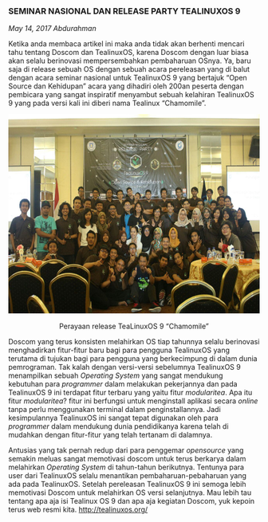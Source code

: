 ### **SEMINAR NASIONAL DAN RELEASE PARTY TEALINUXOS 9**
_May 14, 2017 Abdurahman_

Ketika anda membaca artikel ini maka anda tidak akan berhenti mencari tahu tentang Doscom dan TealinuxOS, karena Doscom dengan luar biasa akan selalu berinovasi mempersembahkan pembaharuan OSnya. Ya, baru saja di release sebuah OS dengan sebuah acara pereleasan yang di balut dengan acara seminar nasional untuk TealinuxOS 9 yang bertajuk “Open Source dan Kehidupan” acara yang dihadiri oleh 200an peserta dengan pembicara yang sangat inspiratif menyambut sebuah kelahiran TealinuxOS 9 yang pada versi kali ini diberi nama Tealinux “Chamomile”.

<div align="center">
	<img src="./posts/2017-05-14-seminar-nasional-dan-release-party-tealinuxos-9/1.jpeg" height="400px" alt="Perayaan release TeaLinuxOS 9 “Chamomile”">
    <p>Perayaan release TeaLinuxOS 9 “Chamomile”</p>
</div> 

Doscom yang terus konsisten melahirkan OS tiap tahunnya selalu berinovasi menghadirkan fitur-fitur baru bagi para pengguna TealinuxOS yang terutama di tujukan bagi para pengguna yang berkecimpung di dalam dunia pemrograman. Tak kalah dengan versi-versi sebelumnya TealinuxOS 9 menampilkan sebuah _Operating System_ yang sangat mendukung kebutuhan para _programmer_ dalam melakukan pekerjannya dan pada TealinuxOS 9 ini terdapat fitur terbaru yang yaitu fitur _modularitea_. Apa itu fitur _modularitea_? fitur ini berfungsi untuk menginstall aplikasi secara _online_ tanpa perlu menggunakan terminal dalam penginstallannya. Jadi kesimpulannya TealinuxOS ini sangat tepat digunakan oleh para _programmer_ dalam mendukung dunia pendidikanya karena telah di mudahkan dengan fitur-fitur yang telah tertanam di dalamnya.

Antusias yang tak pernah redup dari para penggemar _opensource_ yang semakin meluas sangat memotivasi doscom untuk terus berkarya dalam melahirkan _Operating System_ di tahun-tahun berikutnya. Tentunya para user dari TealinuxOS selalu menantikan pembaharuan-pebaharuan yang ada pada TealinuxOS. Setelah pereleasan TealinuxOS 9 ini semoga lebih memotivasi Doscom untuk melahirkan OS versi selanjutnya. Mau lebih tau tentang apa aja isi Tealinux OS 9 dan apa aja kegiatan Doscom, yuk kepoin terus web resmi kita. <http://tealinuxos.org/>

<br>
<https://medium.com/tealinuxos/seminar-nasional-dan-release-party-tealinuxos-9-1b2e34470fb0>